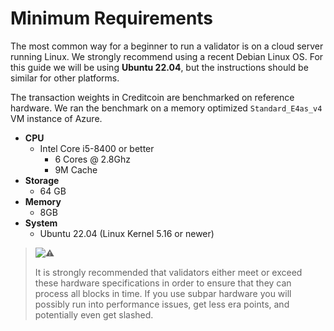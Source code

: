 # Minimum Requirements

The most common way for a beginner to run a validator is on a cloud server running Linux. We strongly recommend using a recent Debian Linux OS. For this guide we will be using **Ubuntu 22.04**, but the instructions should be similar for other platforms.

The transaction weights in Creditcoin are benchmarked on reference hardware. We ran the benchmark on a memory optimized `Standard_E4as_v4` VM instance of Azure.

* **CPU**
  * Intel Core i5-8400 or better
    * 6 Cores @ 2.8Ghz
    * 9M Cache
* **Storage**
  * 64 GB
* **Memory**
  * 8GB
* **System**
  * Ubuntu 22.04 (Linux Kernel 5.16 or newer)

> ![:warning:](https://pf-emoji-service--cdn.us-east-1.prod.public.atl-paas.net/atlassian/warning\_32.png)
>
> It is strongly recommended that validators either meet or exceed these hardware specifications in order to ensure that they can process all blocks in time. If you use subpar hardware you will possibly run into performance issues, get less era points, and potentially even get slashed.
